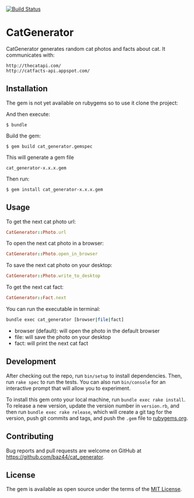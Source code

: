 [![Build Status](https://travis-ci.org/baz44/cat_generator.svg?branch=master)](https://travis-ci.org/baz44/cat_generator)

# CatGenerator
CatGenerator generates random cat photos and facts about cat. It communicates with:
```
http://thecatapi.com/
http://catfacts-api.appspot.com/
```

## Installation

The gem is not yet available on rubygems so to use it clone the project:

And then execute:

    $ bundle

Build the gem:

    $ gem build cat_generator.gemspec

This will generate a gem file
```
cat_generator-x.x.x.gem
```

Then run:

    $ gem install cat_generator-x.x.x.gem

## Usage

To get the next cat photo url:
```ruby
CatGenerator::Photo.url
```

To open the next cat photo in a browser:
```ruby
CatGenerator::Photo.open_in_browser
```

To save the next cat photo on your desktop:
```ruby
CatGenerator::Photo.write_to_desktop
```

To get the next cat fact:
```ruby
CatGenerator::Fact.next
```

You can run the executable in terminal:
```bash
bundle exec cat_generator [browser|file|fact]
```

* browser (default): will open the photo in the default browser
* file: will save the photo on your desktop
* fact: will print the next cat fact

## Development

After checking out the repo, run `bin/setup` to install dependencies. Then, run `rake spec` to run the tests. You can also run `bin/console` for an interactive prompt that will allow you to experiment.

To install this gem onto your local machine, run `bundle exec rake install`. To release a new version, update the version number in `version.rb`, and then run `bundle exec rake release`, which will create a git tag for the version, push git commits and tags, and push the `.gem` file to [rubygems.org](https://rubygems.org).

## Contributing

Bug reports and pull requests are welcome on GitHub at https://github.com/baz44/cat_generator.


## License

The gem is available as open source under the terms of the [MIT License](http://opensource.org/licenses/MIT).

